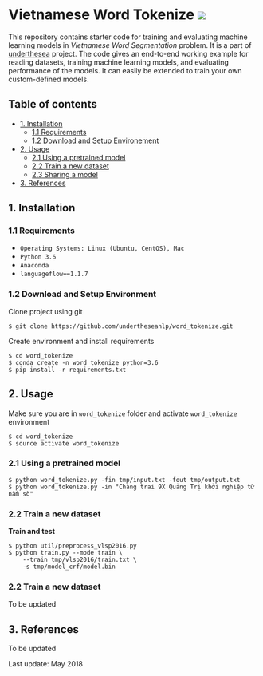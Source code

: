 # Vietnamese Word Tokenize ![](https://img.shields.io/badge/F1-94%25-red.svg)

This repository contains starter code for training and evaluating machine learning models in *Vietnamese Word Segmentation* problem. It is a part of [underthesea](https://github.com/magizbox/underthesea) project. The code gives an end-to-end working example for reading datasets, training machine learning models, and evaluating performance of the models. It can easily be extended to train your own custom-defined models.

## Table of contents

* [1. Installation](#1-installation)
  * [1.1 Requirements](#11-requirements)
  * [1.2 Download and Setup Environement](#12-download-and-setup-environment)
* [2. Usage](#2-usage)
  * [2.1 Using a pretrained model](#21-using-a-pretrained-model)
  * [2.2 Train a new dataset](#22-train-a-new-dataset)
  * [2.3 Sharing a model](#23-sharing-a-model)
* [3. References](#3-references)


## 1. Installation

### 1.1 Requirements

* `Operating Systems: Linux (Ubuntu, CentOS), Mac`
* `Python 3.6`
* `Anaconda`
* `languageflow==1.1.7`

### 1.2 Download and Setup Environment

Clone project using git

```
$ git clone https://github.com/undertheseanlp/word_tokenize.git
```

Create environment and install requirements

```
$ cd word_tokenize
$ conda create -n word_tokenize python=3.6
$ pip install -r requirements.txt
```

## 2. Usage

Make sure you are in `word_tokenize` folder and activate `word_tokenize` environment

```
$ cd word_tokenize
$ source activate word_tokenize
``` 

### 2.1 Using a pretrained model

```
$ python word_tokenize.py -fin tmp/input.txt -fout tmp/output.txt
$ python word_tokenize.py -in "Chàng trai 9X Quảng Trị khởi nghiệp từ nấm sò"
```

### 2.2 Train a new dataset

**Train and test**

```
$ python util/preprocess_vlsp2016.py
$ python train.py --mode train \
    --train tmp/vlsp2016/train.txt \
    -s tmp/model_crf/model.bin
```

### 2.2 Train a new dataset

To be updated

## 3. References

To be updated

Last update: May 2018